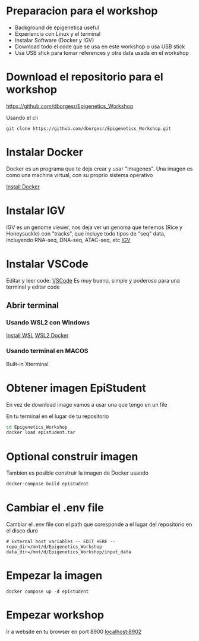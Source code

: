 # Preparacion para el workshop

* Background de epigenetica useful
* Experiencia con Linux y el terminal
* Instalar Software (Docker y IGV)
* Download todo el code que se usa en este workshop o usa USB stick
* Usa USB stick para tomar references y otra data usada en el workshop

# Download el repositorio para el workshop

https://github.com/dborgesr/Epigenetics_Workshop

Usando el cli 
```
git clone https://github.com/dborgesr/Epigenetics_Workshop.git
```

# Instalar Docker

Docker es un programa que te deja crear y usar "Imagenes". Una imagen es como una machina virtual, con su proprio sistema operativo

[Install Docker](https://docs.docker.com/engine/install/)


# Instalar IGV
IGV es un genome viewer, nos deja ver un genoma que tenemos (Rice y Honeysuckle) con "tracks", que incluye todo tipos de "seq" data, incluyendo RNA-seq, DNA-seq, ATAC-seq, etc
[IGV](https://igv.org/doc/desktop/#DownloadPage/)

# Instalar VSCode
Editar y leer code:
[VSCode](https://code.visualstudio.com/) Es muy bueno, simple y poderoso para una terminal y editar code


## Abrir terminal

### Usando WSL2 con Windows
[Install WSL](https://learn.microsoft.com/en-us/windows/wsl/install)
[WSL2 Docker](https://docs.docker.com/desktop/wsl/)

### Usando terminal en MACOS
Built-in Xterminal

# Obtener imagen EpiStudent
En vez de download image vamos a usar una que tengo en un file

En tu terminal en el lugar de tu repositorio
```bash
cd Epigenetics_Workshop
docker load epistudent.tar
```


# Optional construir imagen

Tambien es posible construir la imagen de Docker usando 

```bash
docker-compose build epistudent
```

# Cambiar el .env file

Cambiar el .env file con el path que coresponde a el lugar del repositorio en el disco duro

```
# External host variables -- EDIT HERE --
repo_dir=/mnt/d/Epigenetics_Workshop
data_dir=/mnt/d/Epigenetics_Workshop/input_data
```


# Empezar la imagen

```
docker compose up -d epistudent
```


# Empezar workshop

Ir a website en tu browser en port 8900 [localhost:8902](http://localhost:8902)

